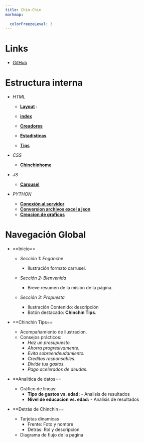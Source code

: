 ```yaml
---
title: Chin-Chin
markmap:
  
  colorFreezeLevel: 3
---
```

# Links
   - [GitHub](https://github.com/Laurenjg9/www.chinchin.com)

# Estructura interna
* *HTML*
    - [**Layout**](https://github.com/Laurenjg9/www.chinchin.com/blob/71b7f23d582ce0b478f17dfe7332ace36d6eefcb/templates/layout.html) :  
        
    - [**index**](https://github.com/Laurenjg9/www.chinchin.com/blob/71b7f23d582ce0b478f17dfe7332ace36d6eefcb/templates/index.html)
     
    - [**Creadores**](https://github.com/Laurenjg9/www.chinchin.com/blob/71b7f23d582ce0b478f17dfe7332ace36d6eefcb/templates/creadores.html)
  
    - [**Estadisticas**](https://github.com/Laurenjg9/www.chinchin.com/blob/71b7f23d582ce0b478f17dfe7332ace36d6eefcb/templates/estadisticas.html)

    - [**Tips**](https://github.com/Laurenjg9/www.chinchin.com/blob/71b7f23d582ce0b478f17dfe7332ace36d6eefcb/templates/tips.html)
         
* *CSS*
    - [**Chinchinhome**](https://github.com/Laurenjg9/www.chinchin.com/blob/71b7f23d582ce0b478f17dfe7332ace36d6eefcb/static/CSS/chinchinhome.css)
* *JS*
    - [**Carousel**](https://github.com/Laurenjg9/www.chinchin.com/blob/71b7f23d582ce0b478f17dfe7332ace36d6eefcb/static/JS/carousel.js)
* *PYTHON*
    - [**Conexión al servidor**](https://github.com/Laurenjg9/www.chinchin.com/blob/71b7f23d582ce0b478f17dfe7332ace36d6eefcb/app.py)
    - [**Conversion archivos excel a json**](https://github.com/Laurenjg9/www.chinchin.com/blob/71b7f23d582ce0b478f17dfe7332ace36d6eefcb/src/excel_reader.py)
    - [**Creacion de graficos**](https://github.com/Laurenjg9/www.chinchin.com/blob/71b7f23d582ce0b478f17dfe7332ace36d6eefcb/src/charts.py)

# Navegación Global

* ==Inicio==
    - *Sección 1: Enganche*
        - Ilustración formato carrusel.
    - *Sección 2: Bienvenida*
        - Breve resumen de la misión de la página.
  
    - *Sección 3: Propuesta*
        - Ilustración
            Contenido:  descripción 
        - Botón destacado: **Chinchin Tips**.


* ==Chinchin Tips==
    - Acompañamiento de ilustracion.
    - Consejos prácticos:
        - *Haz un presupuesto.*
        - *Ahorra progresivamente.*
        - *Evita sobreendeudamiento.*
        - *Creditos responsables.*
        - *Divide tus gastos.*
        - *Pago acelerados de deudas.*


* ==Analitica de datos==
    - Gráfico de líneas:
        - **Tipo de gastos vs. edad:**
                - Analisis de resultados
        - **Nivel de educacion vs. edad:**
                - Analisis de resultados

* ==Detrás de Chinchin==
    - Tarjetas dinamicas
        - Frente: Foto y nombre
        - Detras: Rol y descripcion
    - Diagrama de flujo de la pagina

